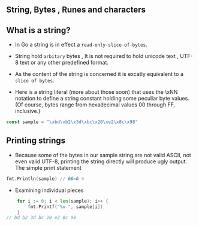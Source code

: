 ## String, Bytes , Runes and characters

##  What is a string?

- In Go a string is in effect a ``read-only-slice-of-bytes``.

- String hold ``arbitary`` bytes , It is not required to hold unicode text , UTF-8 text or any other predefined format.

- As the content of the string is concerned it is excatly equivalent to a ``slice of bytes``.

- Here is a string literal (more about those soon) that uses the \xNN notation to define a string constant holding some peculiar byte values. (Of course, bytes range from hexadecimal values 00 through FF, inclusive.)


```go
const sample = "\xbd\xb2\x3d\xbc\x20\xe2\x8c\x98"
```

## Printing strings

- Because some of the bytes in our sample string are not valid ASCII, not even valid UTF-8, printing the string directly will produce ugly output. The simple print statement

```go
fmt.Println(sample) // ��=� ⌘
```
- Examining individual pieces

```go
    for i := 0; i < len(sample); i++ {
        fmt.Printf("%x ", sample[i])
    }
// bd b2 3d bc 20 e2 8c 98
```
